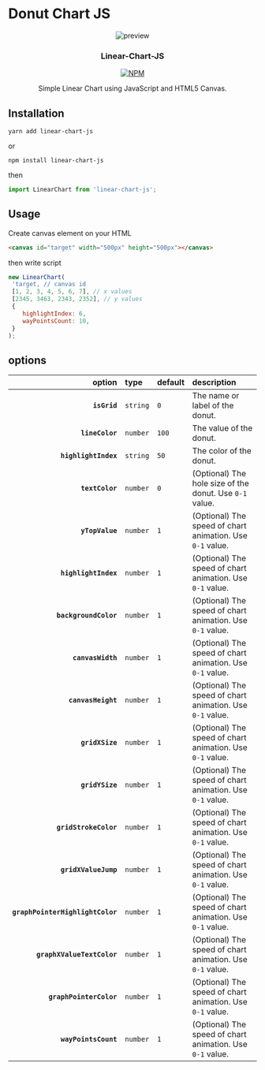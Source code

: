 # Donut Chart JS
<p align="center">
  <img src="https://user-images.githubusercontent.com/21697238/127592629-9a9eedec-bf1a-44e6-9bd5-b79a760c6c5f.gif" alt="preview" />
</p>
<h3 align="center">Linear-Chart-JS</h3>
<p align="center">
  <a href="./LICENSE">
    <img alt="NPM" src="https://img.shields.io/npm/l/donut-chart-js">
  </a>
<!--   <a href="https://github.com/dongqui/linear-action-chart/releases">
    <img alt="npm" src="https://img.shields.io/npm/v/donut-chart-js">
  </a> -->
</p>
<p align="center">Simple Linear Chart using JavaScript and HTML5 Canvas.</p>

## Installation
```shell
yarn add linear-chart-js
```
or

```shell
npm install linear-chart-js
```

then

```js
import LinearChart from 'linear-chart-js';
```

## Usage
Create canvas element on your HTML
```html
<canvas id="target" width="500px" height="500px"></canvas>
```
then write script
```js
new LinearChart(
 'target, // canvas id
 [1, 2, 3, 4, 5, 6, 7], // x values
 [2345, 3463, 2343, 2352], // y values
 {
    highlightIndex: 6,
    wayPointsCount: 10,
 }
);
```

## options
|               option | type     | default | description                                               |
| -------------------: | :------- | :------ | :-------------------------------------------------------- |
|     **`isGrid`**     | `string` | `0`     | The name or label of the donut.                           |
|     **`lineColor`**  | `number` | `100`   | The value of the donut.                                   |
| **`highlightIndex`** | `string` | `50`    | The color of the donut.                                   |
|      **`textColor`** | `number` | `0`     | (Optional) The hole size of the donut. Use `0-1` value.   |
| **`yTopValue`**      | `number` | `1`     | (Optional) The speed of chart animation. Use `0-1` value. |
| **`highlightIndex`** | `number` | `1`     | (Optional) The speed of chart animation. Use `0-1` value. |
| **`backgroundColor`**| `number` | `1`     | (Optional) The speed of chart animation. Use `0-1` value. |
| **`canvasWidth`**    | `number` | `1`     | (Optional) The speed of chart animation. Use `0-1` value. |
| **`canvasHeight`**   | `number` | `1`     | (Optional) The speed of chart animation. Use `0-1` value. |
| **`gridXSize`**      | `number` | `1`     | (Optional) The speed of chart animation. Use `0-1` value. |
| **`gridYSize`**      | `number` | `1`     | (Optional) The speed of chart animation. Use `0-1` value. |
| **`gridStrokeColor`**| `number` | `1`     | (Optional) The speed of chart animation. Use `0-1` value. |
| **`gridXValueJump`** | `number` | `1`     | (Optional) The speed of chart animation. Use `0-1` value. |
| **`graphPointerHighlightColor`**      | `number` | `1`     | (Optional) The speed of chart animation. Use `0-1` value. |
| **`graphXValueTextColor`**      | `number` | `1`     | (Optional) The speed of chart animation. Use `0-1` value. |
| **`graphPointerColor`**      | `number` | `1`     | (Optional) The speed of chart animation. Use `0-1` value. |
| **`wayPointsCount`**      | `number` | `1`     | (Optional) The speed of chart animation. Use `0-1` value. |
